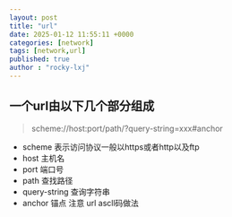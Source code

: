 ```yaml
---
layout: post
title: "url"
date: 2025-01-12 11:55:11 +0000
categories: [network]
tags: [network,url]
published: true
author : "rocky-lxj"
---
```

## 一个url由以下几个部分组成
> scheme://host:port/path/?query-string=xxx#anchor

- scheme 表示访问协议一般以https或者http以及ftp
- host 主机名
- port 端口号
- path 查找路径
- query-string 查询字符串
- anchor 锚点
注意 url ascll码做法

